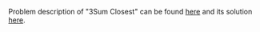 Problem description of "3Sum Closest" can be found [here](https://leetcode.com/problems/3sum-closest/) and its solution [here](https://github.com/aurimas13/LeetCode-HackerRank-MAANG/blob/main/LeetCode/Python%20Solutions/Add%20Strings/add.py).